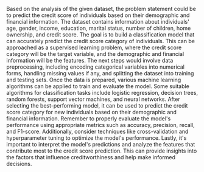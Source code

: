 Based on the analysis of the given dataset, the problem statement could be to predict the credit score of individuals based on their demographic and financial information. The dataset contains information about individuals' age, gender, income, education, marital status, number of children, home ownership, and credit score.
The goal is to build a classification model that can accurately predict the credit score category of individuals. This can be approached as a supervised learning problem, where the credit score category will be the target variable, and the demographic and financial information will be the features.
The next steps would involve data preprocessing, including encoding categorical variables into numerical forms, handling missing values if any, and splitting the dataset into training and testing sets.
Once the data is prepared, various machine learning algorithms can be applied to train and evaluate the model. Some suitable algorithms for classification tasks include logistic regression, decision trees, random forests, support vector machines, and neural networks.
After selecting the best-performing model, it can be used to predict the credit score category for new individuals based on their demographic and financial information.
Remember to properly evaluate the model's performance using appropriate metrics such as accuracy, precision, recall, and F1-score. Additionally, consider techniques like cross-validation and hyperparameter tuning to optimize the model's performance.
Lastly, it's important to interpret the model's predictions and analyze the features that contribute most to the credit score prediction. This can provide insights into the factors that influence creditworthiness and help make informed decisions.


